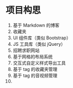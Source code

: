 项目构思
=======

1. 基于 Markdown 的博客
2. 收藏夹
3. UI 组件库（类似 Bootstrap）
4. JS 工具库（类似 jQuery）
5. 招聘求职网站
6. 基于网格的布局系统
7. 交互式自定义样式导出工具
8. 基于 tag 的收藏夹管理
8. 基于 tag 的音视频管理
9. 